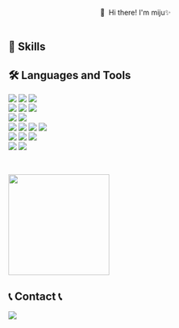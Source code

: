 <div style="text-align: center;">
<p>
      👋&nbsp; Hi there! I'm miju✨ <br/><br/>
</p>
</div>

## 💪 Skills
## 🛠 Languages and Tools

<p>
    <img src="https://img.shields.io/badge/Java-007396?style=flat-square&logo=Java&logoColor=white"> 
    <img src="https://img.shields.io/badge/Spring-6DB33F?style=flat-square&logo=Spring&logoColor=white"/>
    <img src="https://img.shields.io/badge/Spring Boot-6DB33F?style=flat-square&logo=spring boot&logoColor=white"><br>
     <img src="https://img.shields.io/badge/oracle-F80000?style=flat-square&logo=oracle&logoColor=white"> 
     <img src="https://img.shields.io/badge/mysql-4479A1?style=flat-square&logo=mysql&logoColor=white"> 
     <img src="https://img.shields.io/badge/mongodb-47A248?style=flat-square&logo=mongodb&logoColor=white"><br>  
     <img src="https://img.shields.io/badge/apache tomcat-F8DC75?style=flat-square&logo=apachetomcat&logoColor=black">
     <img src="https://img.shields.io/badge/Amazon AWS-232F3E?style=flat-square&logo=amazon aws&logoColor=white"><br> 
     <img src="https://img.shields.io/badge/html5-E34F26?style=flat-square&logo=html5&logoColor=white"> 
     <img src="https://img.shields.io/badge/css-1572B6?style=flat-square&logo=css3&logoColor=white"> 
     <img src="https://img.shields.io/badge/javascript-F7DF1E?style=flat-square&logo=javascript&logoColor=black"> 
     <img src="https://img.shields.io/badge/bootstrap-7952B3?style=flat-square&logo=bootstrap&logoColor=white"><br>
     <img src="https://img.shields.io/badge/intellijidea-000000?style=flat-square&logo=intellijidea&logoColor=white">
     <img src="https://img.shields.io/badge/eclipseide-2C2255?style=flat-square&logo=eclipseide&logoColor=white">
     <img src="https://img.shields.io/badge/DBeaver-3776AB?style=flat-square&logo=DBeaver&logoColor=white"><br> 
     <img src="https://img.shields.io/badge/apache tomcat-F8DC75?style=flat-square&logo=apachetomcat&logoColor=black">
     <img src="https://img.shields.io/badge/Amazon AWS-232F3E?style=flat-square&logo=amazon aws&logoColor=white"> 
</p><br>
    
<a href="https://github.com/codebymiju"><img style="height:200px" src="https://github-readme-stats.vercel.app/api/top-langs/?username=codebymiju&layout=compact&theme=prussian&hide_border=false" /></a><br>
    
## 📞 Contact 📞
<div style="align:center;">
 <a href="mailto:miju.kim.kr@gmail.com">
     <img src="https://img.shields.io/badge/Gmail-EA4335?style=for-the-badge&logo=Gmail&logoColor=white"> 
 </a>
</div><br> 


